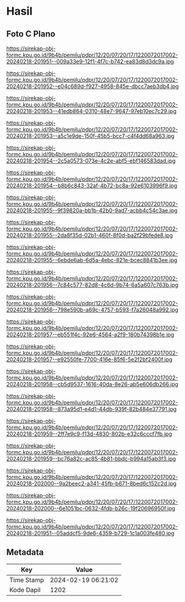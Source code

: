 # Hasil

## Foto C Plano

https://sirekap-obj-formc.kpu.go.id/9b4b/pemilu/pdpr/12/20/07/20/17/1220072017002-20240218-201951--009a33e9-12f1-4f7c-b742-ea83d8d3dc9a.jpg

https://sirekap-obj-formc.kpu.go.id/9b4b/pemilu/pdpr/12/20/07/20/17/1220072017002-20240218-201952--e04c689d-f927-4958-845e-dbcc7aeb3db4.jpg

https://sirekap-obj-formc.kpu.go.id/9b4b/pemilu/pdpr/12/20/07/20/17/1220072017002-20240218-201953--41edb864-0310-48e7-9647-97eb10ec7c29.jpg

https://sirekap-obj-formc.kpu.go.id/9b4b/pemilu/pdpr/12/20/07/20/17/1220072017002-20240218-201953--a5c1e9de-150f-45b5-bcc7-c4f4dd68a963.jpg

https://sirekap-obj-formc.kpu.go.id/9b4b/pemilu/pdpr/12/20/07/20/17/1220072017002-20240218-201954--2c5a0573-073e-4c2e-abf5-ebf146583dad.jpg

https://sirekap-obj-formc.kpu.go.id/9b4b/pemilu/pdpr/12/20/07/20/17/1220072017002-20240218-201954--b8b6c843-32af-4b72-bc8a-92e6103996f9.jpg

https://sirekap-obj-formc.kpu.go.id/9b4b/pemilu/pdpr/12/20/07/20/17/1220072017002-20240218-201955--9f39820a-bb1b-42b0-9ad7-acbb4c54c3ae.jpg

https://sirekap-obj-formc.kpu.go.id/9b4b/pemilu/pdpr/12/20/07/20/17/1220072017002-20240218-201955--2da8f35d-02b1-460f-8f0d-ba2f29bfede8.jpg

https://sirekap-obj-formc.kpu.go.id/9b4b/pemilu/pdpr/12/20/07/20/17/1220072017002-20240218-201955--6ebde6ab-6d5a-4ebc-821e-bcec8841b3ee.jpg

https://sirekap-obj-formc.kpu.go.id/9b4b/pemilu/pdpr/12/20/07/20/17/1220072017002-20240218-201956--7c84c577-82d8-4c6d-9b74-6a5a607c763b.jpg

https://sirekap-obj-formc.kpu.go.id/9b4b/pemilu/pdpr/12/20/07/20/17/1220072017002-20240218-201956--798e590b-a69c-4757-b593-f7a26048a992.jpg

https://sirekap-obj-formc.kpu.go.id/9b4b/pemilu/pdpr/12/20/07/20/17/1220072017002-20240218-201957--eb551f4c-92e6-4564-a2f9-180b74398b1e.jpg

https://sirekap-obj-formc.kpu.go.id/9b4b/pemilu/pdpr/12/20/07/20/17/1220072017002-20240218-201957--e92550fe-7700-416e-85f6-5e2f2bf2400f.jpg

https://sirekap-obj-formc.kpu.go.id/9b4b/pemilu/pdpr/12/20/07/20/17/1220072017002-20240218-201958--cb5d9537-1616-40da-8e26-ab5e606db266.jpg

https://sirekap-obj-formc.kpu.go.id/9b4b/pemilu/pdpr/12/20/07/20/17/1220072017002-20240218-201958--873a95d1-e4d1-44db-939f-82b484e37791.jpg

https://sirekap-obj-formc.kpu.go.id/9b4b/pemilu/pdpr/12/20/07/20/17/1220072017002-20240218-201959--2ff7e9c9-f13d-4830-802b-e32c6cccf7fb.jpg

https://sirekap-obj-formc.kpu.go.id/9b4b/pemilu/pdpr/12/20/07/20/17/1220072017002-20240218-201959--bc76a82c-ac85-4b81-bbdc-b994a15ab3f3.jpg

https://sirekap-obj-formc.kpu.go.id/9b4b/pemilu/pdpr/12/20/07/20/17/1220072017002-20240218-202000--9a2beec2-a341-45fb-b671-8bed6c152c2d.jpg

https://sirekap-obj-formc.kpu.go.id/9b4b/pemilu/pdpr/12/20/07/20/17/1220072017002-20240218-202000--6e1051bc-0632-4fdb-b26c-19f20696950f.jpg

https://sirekap-obj-formc.kpu.go.id/9b4b/pemilu/pdpr/12/20/07/20/17/1220072017002-20240218-201951--05addcf5-9de6-4359-b729-1c1a003fe480.jpg


## Metadata

| Key        | Value               |
| ---------- | ------------------- |
| Time Stamp | 2024-02-19 06:21:02 |
| Kode Dapil | 1202                |



